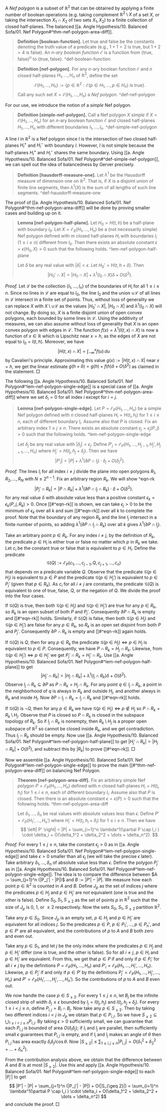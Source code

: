 A _Nef polygon_ is a subset of $\mathbb{R}^2$ that can be obtained by applying a finite number of boolean operations (e.g. taking complement $\mathbb{R}^2 \setminus X$ of a set $X$, or taking the intersection $X_1 \cap X_2$ of two sets $X_1, X_2$) to a finite collection of closed half-planes. The balanced [[a. Angle Hypothesis/10. Balanced Sofa/01. Nef Polygon#^thm-nef-polygon-area-diff]].

> __Definition [boolean-function].__ Let $\textsf{true}$ and $\textsf{false}$ be the constants denoting the truth value of a predicate (e.g., $1+1=2$ is $\textsf{true}$, but $1 + 2 = 4$ is $\textsf{false}$). An _$n$-ary boolean function_ $\mathcal{E}$ is a function from $\left\{ \textsf{true}, \textsf{false} \right\}^n$ to $\left\{ \textsf{true}, \textsf{false} \right\}$.
> ^def-boolean-function

> __Definition [nef-polygon].__ For any $n$-ary boolean function $\mathcal{E}$ and $n$ closed half-planes $H_1, \dots, H_n$ of $\mathbb{R}^2$, define the set 
$$
\mathcal{E}(H_1, \dots, H_n) := \left\{ p \in \mathbb{R}^2 : \mathcal{E}(p \in H_1, \dots,p \in H_n) \text{ is } \textsf{true} \right\}.
$$
> Call any such set $X = \mathcal{E}(H_1, \dots, H_n)$ a _Nef polygon_. ^def-nef-polygon

For our use, we introduce the notion of a _simple_ Nef polygon.

> __Definition [simple-nef-polygon].__ Call a Nef polygon $X$ _simple_ if $X = \mathcal{E}(H_1, \dots, H_n)$ for an $n$-ary boolean function $\mathcal{E}$ and closed half-planes $H_1, \dots, H_n$ with different boundaries $l_1, \dots, l_n$.
> ^def-simple-nef-polygon

A line $l$ in $\mathbb{R}^2$ is a Nef polygon since $l$ is the intersection of two closed half-planes $H_l^+$ and $H_l^-$ with boundary $l$. However, $l$ is not simple because the half-planes $H_l^+$ and $H_l^-$ shares the same boundary. Using [[a. Angle Hypothesis/10. Balanced Sofa/01. Nef Polygon#^def-simple-nef-polygon]], we can spell out the idea of balancedness by Gerver precisely.

> __Definition [hausdorff-measure-one].__ Let $\lambda^1$ be the Hausdorff measure of dimension one on $\mathbb{R}^2$. That is, if $X$ is a disjoint union of finite line segments, then $\lambda^1(X)$ is the sum of all lengths of such line segments. ^def-hausdorff-measure-one

The proof of [[a. Angle Hypothesis/10. Balanced Sofa/01. Nef Polygon#^thm-nef-polygon-area-diff]] will be done by proving smaller cases and building up on it.

> __Lemma [nef-polygon-half-plane].__ Let $H_0 = H(t, h)$ be a half-plane with boundary $l_0$. Let $X = \mathcal{E}_X(H_1, \dots, H_n)$ be a (not necessarily simple) Nef polygon defined with $m$ closed half-planes $H_i$ with boundaries $l_i$ ($1 \leq i \leq n$) different from $l_0$. Then there exists an absolute constant $\epsilon = \epsilon(H_0, X) > 0$ such that the following holds. ^lem-nef-polygon-half-plane
> 
> Let $\delta$ be any real value with $|\delta| < \epsilon$. Let $H_0' = H(t, h + \delta)$. Then
$$
|H_0' \cap X| = |H_0 \cap X| + \lambda^1(l_0 \cap X) \delta + O(\delta^2).
$$

_Proof._ Let $\mathcal{L}$ be the collection $\left\{ l_1, \dots, l_n \right\}$ of the boundaries of $H_i$ for all $1 \leq i \leq n$. Since no lines in $\mathcal{L}$ are equal to $l_0$, the line $l_0$ and the union $\cup \mathcal{L}$ of all lines in $\mathcal{L}$ intersect in a finite set of points. Thus, without loss of generality we can replace $X$ with $X \setminus \cup \mathcal{L}$ as the values $|H_0' \cap X|$, $|H_0 \cap X|$ and $\lambda^1 (l_0 \cap X)$ will not change. By doing so, $X$ is a finite disjoint union of open convex polygons, each bounded by some lines in $\mathcal{L}$. Using the additivity of measures, we can also assume without loss of generality that $X$ is an open convex polygon with edges in $\mathcal{L}$. The function $f(x) = \lambda^1(l(t, x) \cap X)$ is now a function of $x \in \mathbb{R}$ which is Lipschitz near $x = h$, as the edges of $X$ are not equal to $l_0 = l(t, h)$. Moreover, we have
$$
|H(t, x) \cap X| = \int_{-\infty}^x f(u)\,du
$$
by Cavalieri's principle. Approximating this value $g(x) := |H(t, x) \cap X|$ near $x = h$, we get the linear estimate $g(h + \delta) = g(h) + f(h) \delta + O(\delta^2)$ as claimed in the statement. □

The following [[a. Angle Hypothesis/10. Balanced Sofa/01. Nef Polygon#^lem-nef-polygon-single-edge]] is a special case of [[a. Angle Hypothesis/10. Balanced Sofa/01. Nef Polygon#^thm-nef-polygon-area-diff]] where we set $\delta_i = 0$ for all index $i$ except for $i=j$.

> __Lemma [nef-polygon-single-edge].__ Let $P = \mathcal{E}_P(H_1, \dots, H_n)$ be a simple Nef polygon defined with $n$ closed half-planes $H_i = H(t_i, h_i)$ for $1 \leq i \leq n$, each of different boundary $l_i$. Assume also that $P$ is closed. Fix an arbitrary index $1 \leq j \leq n$. There exists an absolute constant $\epsilon_j = \epsilon_j(P, j) > 0$ such that the following holds. ^lem-nef-polygon-single-edge
> 
> Let $\delta_j$ be any real value with $|\delta_j| < \epsilon_j$. Define $P'_j = \mathcal{E}_P(H_1, \dots, H_{j-1}, H_j', H_{j+1}, \dots, H_n)$ where $H_j' = H(t_j, h_j + \delta_j)$. Then we have
$$
\left| P'_j \right| = |P| + \lambda^1(\partial P \cap l_j) \cdot \delta_j + O(\delta_j^2).
$$

_Proof._ The lines $l_i$ for all index $i \neq j$ divide the plane into open polygons $R_1, R_2, \dots, R_N$ with $N \leq 2^{n-1}$. Fix an arbitrary region $R_k$. We will show ^eqn-rk
$$
\left| P_j' \cap R_k \right| = |P \cap R_k| + \lambda^1( \partial P \cap l_j \cap R_k) \cdot \delta + O(\delta^2).
$$
for any real value $\delta$ with absolute value less than a positive constant $\epsilon_{k} = \epsilon_{k}(P, j, R_k) > 0$. Once [[#^eqn-rk]] is shown, we can take $\epsilon_j > 0$ to be the minimum of $\epsilon_{k}$ over all $k$ and sum [[#^eqn-rk]] over all $k$ to complete the proof. Note that the boundary of any region $R_k$ and the line $l_j$ intersect in a finite number of points, so adding $\lambda^1( \partial P \cap l_j \cap R_k)$ over all $k$ gives $\lambda^1(\partial P \cap l_j)$.

Take an arbitrary point $p \in R_k$. For any index $i \neq j$, by the definition of $R_k$, the predicate $p \in H_i$ is either $\textsf{true}$ or $\textsf{false}$ no matter which $p$ in $R_k$ we take. Let $c_i$ be the constant $\textsf{true}$ or $\textsf{false}$ that is equivalent to $p \in H_i$. Define the predicate
$$
\mathcal{G}(Q) :=  \mathcal{E}_P(c_1, \dots, c_{j-1}, Q, c_{j+1}, \dots, c_n)
$$
that depends on a predicate variable $Q$. Observe that the predicate $\mathcal{G}(p \in H_j)$ is equivalent to $p \in P$ and the predicate $\mathcal{G}(p \in H_j')$ is equivalent to $p \in P_j'$ (given that $p \in R_k$). As $c_i$ for all $i \neq j$ are constants, the predicate $\mathcal{G}(Q)$ is equivalent to one of $\textsf{true}$, $\textsf{false}$, $Q$, or the negation of $Q$. We divide the proof into the four cases.

If $\mathcal{G}(Q)$ is $\textsf{true}$, then both $\mathcal{G}(p \in H_j)$ and $\mathcal{G}(p \in H_j')$ are true for any $p \in R_k$, so $R_k$ is an open subset of both $P$ and $P_j'$. Consequently $\partial P \cap R_k$ is empty and [[#^eqn-rk]] holds. Similarly, if $\mathcal{G}(Q)$ is false, then both $\mathcal{G}(p \in H_j)$ and $\mathcal{G}(p \in H_j')$ are false for any $p \in R_k$, so $R_k$ is an open set disjoint from both $P$ and $P_j'$. Consequently $\partial P \cap R_k$ is empty and [[#^eqn-rk]] again holds.

If $\mathcal{G}(Q)$ is $Q$, then for any $p \in R_k$ the predicate $\mathcal{G}(p \in H_j) \Leftrightarrow p \in H_j$ is equivalent to $p \in P$. Consequently, we have $P \cap R_k = H_j \cap R_k$. Likewise, from $\mathcal{G}(p \in H_j') \Leftrightarrow p \in H_j'$ we get $P_j' \cap R_k = H_j' \cap R_k$. Use [[a. Angle Hypothesis/10. Balanced Sofa/01. Nef Polygon#^lem-nef-polygon-half-plane]] to get
$$
|H_j' \cap R_k| = |H_j \cap R_k| + \lambda^1(l_j \cap R_k) \delta + O(\delta^2).
$$
Observe $l_j \cap R_k \subseteq \partial P$ as $P \cap R_k = H_j \cap R_k$. For any point $q \in l_j \cap R_k$, a point in the neighborhood of $q$ is always in $R_k$ and outside $H_j$, and another always in $R_k$ and inside $H_j$. Now $\partial P \cap l_j \cap R_k = l_j \cap R_k$ and [[#^eqn-rk]] holds.

If $\mathcal{G}(Q)$ is $\lnot Q$, then for any $p \in R_k$ we have $\mathcal{G}(p \in H_j) \Leftrightarrow p \not\in H_j$ so $P \cap R_k = R_k \setminus H_j$. Observe that $P$ is closed so $P \cap R_k$ is closed in the subspace topology of $R_k$. So if $l_j \cap R_k$ is nonempty, then $R_k \setminus H_j$ is a proper open subspace of $\mathbb{R}^2$ so cannot be closed inside $R_k$, and we get contradiction. Thus $l_j \cap R_k$ should be empty. Now use [[a. Angle Hypothesis/10. Balanced Sofa/01. Nef Polygon#^lem-nef-polygon-half-plane]] to get $|H_j' \cap R_k| = |H_j \cap R_k| + O(\delta^2)$, and subtract this by $|R_k|$ to prove [[#^eqn-rk]]. □

Now we assemble [[a. Angle Hypothesis/10. Balanced Sofa/01. Nef Polygon#^lem-nef-polygon-single-edge]] to prove the main [[#^thm-nef-polygon-area-diff]] on balancing Nef Polygon.

> __Theorem [nef-polygon-area-diff].__ Fix an arbitrary simple Nef polygon $P = \mathcal{E}_P(H_1, \dots, H_n)$ defined with $n$ closed half-planes $H_i = H(t_i, h_i)$ for $1 \leq i \leq n$, each of different boundary $l_i$. Assume also that $P$ is closed. Then there is an absolute constant $\epsilon = \epsilon(P) > 0$ such that the following holds. ^thm-nef-polygon-area-diff
> 
> Let $\delta_1, \dots, \delta_n$ be real values with absolute values less than $\epsilon$. Define $P' = \mathcal{E}_P(H_1', \dots, H_n')$ where $H_i' = H(t_i, h_i + \delta_i)$  for $1 \leq i \leq n$. Then we have
$$
\left| P' \right| = |P| + \sum_{i=1}^n \lambda^1(\partial P \cap l_i ) \cdot \delta_i + O(\delta_1^2 + \delta_2^2 + \dots + \delta_n^2).
$$

_Proof._ For every $1 \leq j \leq n$, take the constant $\epsilon_j > 0$ as in [[a. Angle Hypothesis/10. Balanced Sofa/01. Nef Polygon#^lem-nef-polygon-single-edge]] and take $\epsilon > 0$ smaller than all $\epsilon_j$ (we will take the precise $\epsilon$ later). Take arbitrary $\delta_1, \dots, \delta_n$ of absolute value less than $\epsilon$. Define the polygon $P_j'$ as in [[a. Angle Hypothesis/10. Balanced Sofa/01. Nef Polygon#^lem-nef-polygon-single-edge]]. The idea is to compare the difference between $A := \sum_{j=1}^n (|P_j'| - |P|)$ and $B := |P'| - |P|$. We measure how each point $p \in \mathbb{R}^2$ is counted in $A$ and $B$. Define $J_p$ as the set of indices $j$ where the predicates $p \in H_j$ and $p \in H_j'$ are _not_ equivalent (one is true and the other is false). Define $S_0, S_1, S_{\geq 2}$ as the set of points $p$ in $\mathbb{R}^2$ such that the size of $J_p$ is 0, 1, or $\geq 2$ respectively. Now the sets $S_0$, $S_1$, $S_{\geq 2}$ partition $\mathbb{R}^2$.

Take any $p \in S_0$. Since $J_p$ is an empty set, $p \in H_j$ and $p \in H_j'$ are equivalent for all indices $j$. So the predicates $p \in P$, $p \in P_1', \dots, p \in P_n'$, and $p \in P'$ are all equivalent, and the contributions of $p$ to $A$ and $B$ both zero and even out.

Take any $p \in S_1$, and let $j$ be the only index where the predicates $p \in H_j$ and $p \in H_j'$ differ (one is true, and the other is false). So for all $i \neq j$, $p \in H_i$ and $p \in H_i'$ are equivalent. From this, we get that $p \in P$ if and only if $p \in P_i'$ for all $i \neq j$ by the definitions $P = \mathcal{E}_P(H_1, \dots, H_n)$ and $P'_i = \mathcal{E}_P(H_1, \dots, H_i', \dots, H_n)$. Likewise, $p \in P_j'$ if and only if $p \in P'$ by the definitions $P_j' = \mathcal{E}_P(H_1, \dots, H_j', \dots, H_n)$ and $P' = \mathcal{E}_P(H_1', \dots, H_j', \dots, H_n')$. So the contributions of $p$ to $A$ and $B$ even out.

We now handle the case $p \in S_{\geq 2}$. For every $1 \leq j \leq n$, let $B_j$ be the infinite closed strip of width $\delta_j \leq \epsilon$ bounded by $l_j = l(t_j, h_j)$ and $l(t_j, h_j + \delta_j)$. For every $1 \leq i < j \leq n$, define $P_{i, j} = B_i \cap B_j$. Now take any $p \in S_{\geq 2}$. Then by taking two different indices $i < j$ in $J_p$ we obtain that $p \in P_{i, j}$. So we have $S_{\geq 2} \subseteq \bigcup_{1 \leq i < j \leq n} P_{i, j}$. By taking $\epsilon > 0$ sufficiently small, we can guarantee that each $P_{i, j}$ is bounded of area $O(\delta_i \delta_j)$; if $l_i$ and $l_j$ are parallel, then sufficiently small $\epsilon$ guarantees that $P_{i, j}$ is empty, and if $l_i$ and $l_j$ makes an angle of $\theta$ then $P_{i, j}$ has area exactly $\delta_i \delta_j / \cos \theta$. Now $|S_{\geq 2}| \leq \sum_{1 \leq i, j \leq n} |P_{i, j}| = O(\delta_1^2 + \delta_2^2 + \dots + \delta_n^2)$.

From the contribution analysis above, we obtain that the difference between $A$ and $B$ is at most $|S_{\geq 2}|$. Use this and apply [[a. Angle Hypothesis/10. Balanced Sofa/01. Nef Polygon#^lem-nef-polygon-single-edge]] to each $|P_j'|$ to get 
$$
|P'| - |P| = \sum_{j=1}^n (|P_j'| - |P|) + O(|S_{\geq 2}|) = \sum_{i=1}^n \lambda^1(\partial P \cap l_i ) \cdot \delta_i + O(\delta_1^2 + \delta_2^2 + \dots + \delta_n^2)
$$
and conclude the proof. □